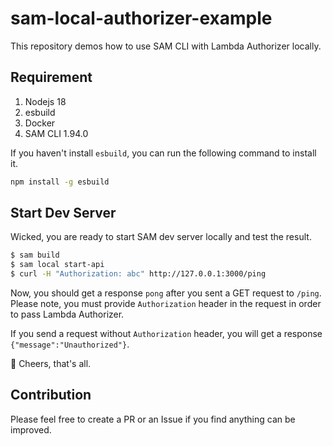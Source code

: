 # sam-local-authorizer-example

This repository demos how to use SAM CLI with Lambda Authorizer locally.

## Requirement

1. Nodejs 18
2. esbuild
3. Docker
4. SAM CLI 1.94.0

If you haven't install `esbuild`, you can run the following command to install it.

```bash
npm install -g esbuild
```

## Start Dev Server

Wicked, you are ready to start SAM dev server locally and test the result.

```bash
$ sam build
$ sam local start-api
$ curl -H "Authorization: abc" http://127.0.0.1:3000/ping
```

Now, you should get a response `pong` after you sent a GET request to `/ping`. Please note, you must provide `Authorization` header in the request in order to pass Lambda Authorizer.

If you send a request without `Authorization` header, you will get a response `{"message":"Unauthorized"}`.

🍺 Cheers, that's all.

## Contribution

Please feel free to create a PR or an Issue if you find anything can be improved.